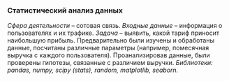 ### Статистический анализ данных ###
*Сфера деятельности* – сотовая связь. 
*Входные данные* – информация о пользователях и их трафике. 
*Задача* – выявить, какой тариф приносит наибольшую прибыль. 
Предварительно были изучены и обработаны данные, посчитаны различные параметры (например, помесячная выручка с каждого пользователя). 
Проанализировав данные, были проверены гипотезы, связанные с различием выручки. 
*Библиотеки: pandas, numpy, scipy (stats), random, matplotlib, seaborn.*
